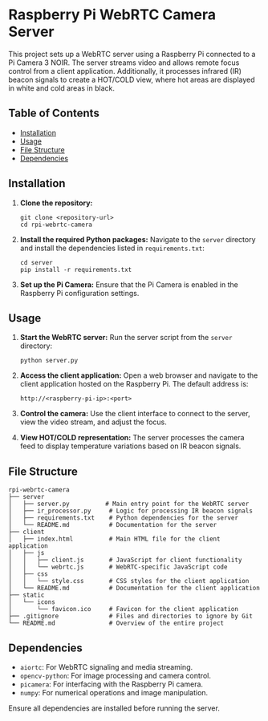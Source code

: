 # Raspberry Pi WebRTC Camera Server

This project sets up a WebRTC server using a Raspberry Pi connected to a Pi Camera 3 NOIR. The server streams video and allows remote focus control from a client application. Additionally, it processes infrared (IR) beacon signals to create a HOT/COLD view, where hot areas are displayed in white and cold areas in black.

## Table of Contents

- [Installation](#installation)
- [Usage](#usage)
- [File Structure](#file-structure)
- [Dependencies](#dependencies)

## Installation

1. **Clone the repository:**
   ```
   git clone <repository-url>
   cd rpi-webrtc-camera
   ```

2. **Install the required Python packages:**
   Navigate to the `server` directory and install the dependencies listed in `requirements.txt`:
   ```
   cd server
   pip install -r requirements.txt
   ```

3. **Set up the Pi Camera:**
   Ensure that the Pi Camera is enabled in the Raspberry Pi configuration settings.

## Usage

1. **Start the WebRTC server:**
   Run the server script from the `server` directory:
   ```
   python server.py
   ```

2. **Access the client application:**
   Open a web browser and navigate to the client application hosted on the Raspberry Pi. The default address is:
   ```
   http://<raspberry-pi-ip>:<port>
   ```

3. **Control the camera:**
   Use the client interface to connect to the server, view the video stream, and adjust the focus.

4. **View HOT/COLD representation:**
   The server processes the camera feed to display temperature variations based on IR beacon signals.

## File Structure

```
rpi-webrtc-camera
├── server
│   ├── server.py          # Main entry point for the WebRTC server
│   ├── ir_processor.py     # Logic for processing IR beacon signals
│   ├── requirements.txt    # Python dependencies for the server
│   └── README.md           # Documentation for the server
├── client
│   ├── index.html          # Main HTML file for the client application
│   ├── js
│   │   ├── client.js       # JavaScript for client functionality
│   │   └── webrtc.js       # WebRTC-specific JavaScript code
│   ├── css
│   │   └── style.css       # CSS styles for the client application
│   └── README.md           # Documentation for the client application
├── static
│   └── icons
│       └── favicon.ico     # Favicon for the client application
├── .gitignore              # Files and directories to ignore by Git
└── README.md               # Overview of the entire project
```

## Dependencies

- `aiortc`: For WebRTC signaling and media streaming.
- `opencv-python`: For image processing and camera control.
- `picamera`: For interfacing with the Raspberry Pi camera.
- `numpy`: For numerical operations and image manipulation.

Ensure all dependencies are installed before running the server.